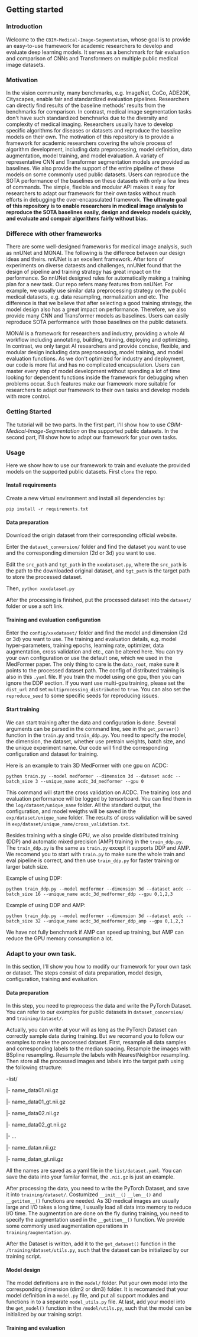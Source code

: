 ## Getting started


### Introduction

Welcome to the `CBIM-Medical-Image-Segmentation`, whose goal is to provide an easy-to-use framework for academic researchers to develop and evaluate deep learning models. It serves as a benchmark for fair evaluation and comparison of CNNs and Transformers on multiple public medical image datasets.


### Motivation

In the vision community, many benchmarks, e.g. ImageNet, CoCo, ADE20K, Cityscapes, enable fair and standardized evaluation pipelines. Researchers can directly find results of the baseline methods' results from the benchmarks for comparison. In contrast, medical image segmentation tasks don't have such standardized benchnarks due to the diversity and complexity of medical imaging. Researchers usually have to develop specific algorithms for diseases or datasets and reproduce the baseline models on their own. The motivation of this repository is to provide a framework for academic researchers covering the whole process of algorithm development, including data preprocessing, model definition, data augmentation, model training, and model evaluation. A variaty of representative CNN and Transformer segmentation models are provided as baselines. We also provide the support of the entire pipeline of these models on some commonly used public datasets. Users can reproduce the SOTA performance of the baselines on these datasets with only a few lines of commands. The simple, flexible and modular API makes it easy for researchers to adapt our framework for their own tasks without much efforts in debugging the over-encapsulated framework. **The ultimate goal of this repository is to enable researchers in medical image analysis to reproduce the SOTA baselines easily, design and develop models quickly, and evaluate and compair algorithms fairly without bias.**

### Differece with other frameworks

There are some well-designed frameworks for medical image analysis, such as nnUNet and MONAI. The following is the differece between our design ideas and theirs. nnUNet is an excellent framework. After tons of experiments on diverse dataests and challenges, nnUNet found that the design of pipeline and training strategy has great impact on the performance. So nnUNet designed rules for automatically making a training plan for a new task. Our repo refers many features from nnUNet. For example, we usually use similar data preprocessing strategy on the public medical datasets, e.g. data resampling, normalization and etc. The difference is that we believe that after selecting a good training strategy, the model design also has a great impact on performance. Therefore, we also provide many CNN and Transformer models as baselines. Users can easily reproduce SOTA performance with those baselines on the public datasets. 

MONAI is a framework for researchers and industry, providing a whole AI workflow including annotating, building, training, deploying and optimizing. In contrast, we only target AI researchers and provide concise, flexible, and modular design including data preprocessing, model training, and model evaluation functions. As we don't optimized for industry and deployment, our code is more flat and has no complicated encapsulation. Users can master every step of model development without spending a lot of time looking for dependent functions inside the framework for debugging when problems occur.
Such features make our framework more suitable for researchers to adapt our framework to their own tasks and develop models with more control.


### Getting Started

The tutorial will be two parts. In the first part, I'll show how to use *CBIM-Medical-Image-Segmentation* on the supported public datasets. In the second part, I'll show how to adapt our framework for your own tasks.


### Usage

Here we show how to use our framework to train and evaluate the provided models on the supported public datasets. First `clone` the repo.

#### Install requirements

Create a new virtual environment and install all dependencies by:

`pip install -r requirements.txt`

#### Data preparation

Download the origin dataset from their corresponding official website.

Enter the `dataset_conversion/` folder and find the dataset you want to use and the corresponding dimension (2d or 3d) you want to use.

Edit the `src_path` and `tgt_path` in the `xxxdataset.py`, where the `src_path` is the path to the downloaded original dataset, and `tgt_path` is the target path to store the processed dataset.

Then, `python xxxdataset.py`

After the processing is finished, put the processed dataset into the `dataset/` folder or use a soft link.

#### Training and evaluation configuration

Enter the `config/xxxdataset/` folder and find the model and dimension (2d or 3d) you want to use. The training and evaluation details, e.g. model hyper-parameters, training epochs, learning rate, optimizer, data augmentation, cross validation and etc., can be altered here. You can try your own configuration or use the default one, which we used in the MedFormer paper. The only thing to care is the `data_root`, make sure it points to the processed dataset path. The config of distributed training is also in this `.yaml` file. If you train the model using one gpu, then you can ignore the DDP section. If you want use multi-gpu training, please set the `dist_url` and set `multiprocessing_distributed` to `true`. You can also set the `reproduce_seed` to some specific seeds for reproducing issues.

#### Start training

We can start training after the data and configuration is done. Several arguments can be parsed in the command line, see in the `get_parser()` function in the `train.py` and `train_ddp.py`. You need to specify the model, the dimension, the dataset, whether use pretrain weights, batch size, and the unique experiment name. Our code will find the corresponding configuration and dataset for training.

Here is an example to train 3D MedFormer with one gpu on ACDC:

`python train.py --model medformer --dimension 3d --dataset acdc --batch_size 3 --unique_name acdc_3d_medformer --gpu 0`

This command will start the cross validation on ACDC. The training loss and evaluation performance will be logged by tensorboard. You can find them in the `log/dataset/unique_name` folder. All the standard output, the configuration, and model weigths will be saved in the `exp/dataset/unique_name` folder. The results of cross validation will be saved in `exp/dataset/unique_name/cross_validation.txt`.

Besides training with a single GPU, we also provide distributed training (DDP) and automatic mixed precision (AMP) training in the `train_ddp.py`. The `train_ddp.py` is the same as `train.py` except it supports DDP and AMP. We recomend you to start with `train.py` to make sure the whole train and eval pipeline is correct, and then use `train_ddp.py` for faster training or larger batch size.

Example of using DDP:

`python train_ddp.py --model medformer --dimension 3d --dataset acdc --batch_size 16 --unique_name acdc_3d_medformer_ddp --gpu 0,1,2,3`

Example of using DDP and AMP:

`python train_ddp.py --model medformer --dimension 3d --dataset acdc --batch_size 32 --unique_name acdc_3d_medformer_ddp_amp --gpu 0,1,2,3`

We have not fully benchmark if AMP can speed up training, but AMP can reduce the GPU memory consumption a lot.


### Adapt to your own task.

In this section, I'll show you how to modify our framework for your own task or dataset. The steps consist of data preparation, model design, configuration, training and evaluation.

#### Data preparation

In this step, you need to preprocess the data and write the PyTorch Dataset. You can refer to our examples for public datasets in `dataset_concersion/` and `training/dataset/`.

Actually, you can write at your will as long as the PyTorch Dataset can correctly sample data during training. But we recomand you to follow our examples to make the processed dataset. First, resample all data samples and corresponding labels to the median spacing. Resample the images with BSpline resampling. Resample the labels with NearestNeighbor resampling. Then store all the processed images and labels into the target path using the following structure:

-list/

|- name_data01.nii.gz

|- name_data01_gt.nii.gz

|- name_data02.nii.gz

|- name_data02_gt.nii.gz

|- ...

|- name_datan.nii.gz

|- name_datan_gt.nii.gz

All the names are saved as a yaml file in the `list/dataset.yaml`. You can save the data into your familar format, the `.nii.gz` is just an example. 

After processing the data, you need to write the PyTorch Dataset, and save it into `training/dataset/`. Costumized `__init__()` `__len__()` and `__getitem__()` functions are needed. As 3D medical images are usually large and I/O takes a long time, I usually load all data into memory to reduce I/O time. The augmentation are done on the fly during training, you need to specify the augmentation used in the `__getitem__()` function. We provide some commonly used augmentation operations in `training/augmentation.py`.

After the Dataset is written, add it to the `get_dataset()` function in the `/training/dataset/utils.py`, such that the dataset can be initialized by our training script.


#### Model design

The model definitions are in the `model/` folder. Put your own model into the corresponding dimension (dim2 or dim3) folder. It is recomanded that your model definition in a `model.py` file, and put all support modules and functions in to a separate `model_utils.py` file. At last, add your model into the `get_model()` function in the `/model/utils.py`, such that the model can be initialized by our training script.

#### Training and evaluation






